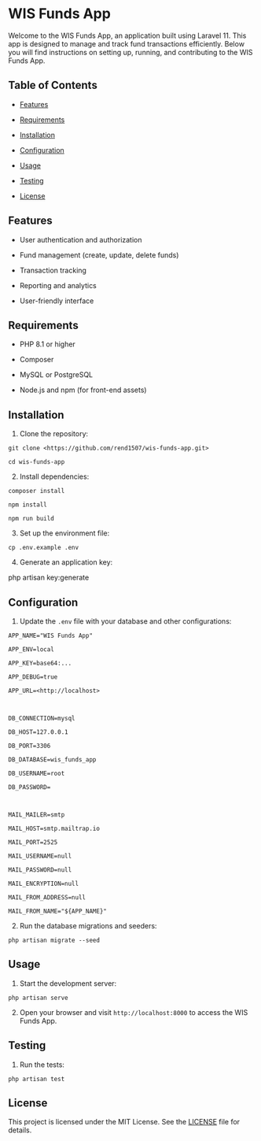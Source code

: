 
# WIS Funds App

Welcome to the WIS Funds App, an application built using Laravel 11. This app is designed to manage and track fund transactions efficiently. Below you will find instructions on setting up, running, and contributing to the WIS Funds App.

## Table of Contents

- [Features](#features)

- [Requirements](#requirements)

- [Installation](#installation)

- [Configuration](#configuration)

- [Usage](#usage)

- [Testing](#testing)

- [License](#license)

## Features

- User authentication and authorization

- Fund management (create, update, delete funds)

- Transaction tracking

- Reporting and analytics

- User-friendly interface

## Requirements

- PHP 8.1 or higher

- Composer

- MySQL or PostgreSQL

- Node.js and npm (for front-end assets)

## Installation

1. Clone the repository:

```
git clone <https://github.com/rend1507/wis-funds-app.git>

cd wis-funds-app
```
  
2. Install dependencies:

```
composer install

npm install

npm run build
```
  
3. Set up the environment file:

```
cp .env.example .env
```
  
4. Generate an application key:

php artisan key:generate

## Configuration

1. Update the `.env` file with your database and other configurations:

```
APP_NAME="WIS Funds App"

APP_ENV=local

APP_KEY=base64:...

APP_DEBUG=true

APP_URL=<http://localhost>

  

DB_CONNECTION=mysql

DB_HOST=127.0.0.1

DB_PORT=3306

DB_DATABASE=wis_funds_app

DB_USERNAME=root

DB_PASSWORD=

  

MAIL_MAILER=smtp

MAIL_HOST=smtp.mailtrap.io

MAIL_PORT=2525

MAIL_USERNAME=null

MAIL_PASSWORD=null

MAIL_ENCRYPTION=null

MAIL_FROM_ADDRESS=null

MAIL_FROM_NAME="${APP_NAME}"
```
  
2. Run the database migrations and seeders:

```
php artisan migrate --seed
```
  
## Usage

1. Start the development server:

```
php artisan serve
```
  
2. Open your browser and visit `http://localhost:8000` to access the WIS Funds App.

## Testing

1. Run the tests:

```
php artisan test
```

## License

This project is licensed under the MIT License. See the [LICENSE](LICENSE) file for details.
